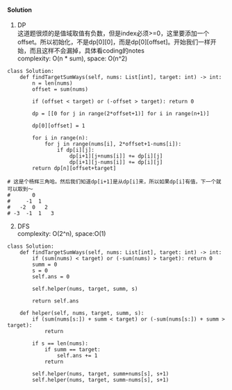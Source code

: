 #### Solution
1. DP <br />
这道题很烦的是值域取值有负数，但是index必须>=0，这里要添加一个offset。所以初始化，不是dp[0][0]，而是dp[0][offset]。开始我们一样开始，而且这样不会漏掉，具体看coding的notes <br />
complexity: O(n * sum), space: O(n^2)
```
class Solution:
    def findTargetSumWays(self, nums: List[int], target: int) -> int:
        n = len(nums)
        offset = sum(nums)
        
        if (offset < target) or (-offset > target): return 0
        
        dp = [[0 for j in range(2*offset+1)] for i in range(n+1)]
        
        dp[0][offset] = 1
        
        for i in range(n):
            for j in range(nums[i], 2*offset+1-nums[i]):
                if dp[i][j]:
                    dp[i+1][j+nums[i]] += dp[i][j]
                    dp[i+1][j-nums[i]] += dp[i][j]
        return dp[n][offset+target]

# 这是个杨辉三角哈。然后我们知道dp[i+1]是从dp[i]来，所以如果dp[i]有值，下一个就可以取到～
#       0
#     -1  1
#   -2  0   2
# -3  -1  1   3
```

2. DFS <br />
complexity: O(2^n), space:O(1)
```
class Solution:
    def findTargetSumWays(self, nums: List[int], target: int) -> int:
        if (sum(nums) < target) or (-sum(nums) > target): return 0
        summ = 0
        s = 0
        self.ans = 0
        
        self.helper(nums, target, summ, s)
        
        return self.ans
    
    def helper(self, nums, target, summ, s):
        if (sum(nums[s:]) + summ < target) or (-sum(nums[s:]) + summ > target):
            return 
        
        if s == len(nums):
            if summ == target:
                self.ans += 1
            return
        
        self.helper(nums, target, summ+nums[s], s+1)
        self.helper(nums, target, summ-nums[s], s+1)
```